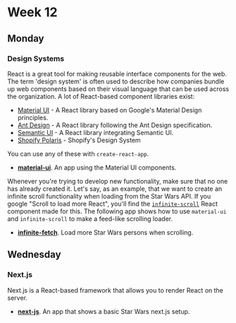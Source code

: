 # Week 12

## Monday

### Design Systems

React is a great tool for making reusable interface components for the web. The term 'design system' is often used to describe how companies bundle up web components based on their visual language that can be used across the organization. A lot of React-based component libraries exist:

* [Material UI](https://material-ui-next.com/) - A React library based on Google's Material Design principles.
* [Ant Design](https://ant.design/docs/react/introduce) - A React library following the Ant Design specification.
* [Semantic UI](https://react.semantic-ui.com/introduction) - A React library integrating Semantic UI.
* [Shopify Polaris](https://polaris.shopify.com/) - Shopify's Design System

You can use any of these with `create-react-app`.

* **[material-ui](material-ui)**. An app using the Material UI components.

Whenever you're trying to develop new functionality, make sure that no one has already created it. Let's say, as an example, that we want to create an infinite scroll functionality when loading from the Star Wars API. If you google "Scroll to load more React", you'll find the [`infinite-scroll`](https://www.npmjs.com/package/react-infinite-scroller) React component made for this. The following app shows how to use `material-ui` and `infinite-scroll` to make a feed-like scrolling loader.

* **[infinite-fetch](infinite-fetch)**. Load more Star Wars persons when scrolling.

## Wednesday

### Next.js

Next.js is a React-based framework that allows you to render React on the server.

* **[next-js](next-js)**. An app that shows a basic Star Wars next.js setup.
